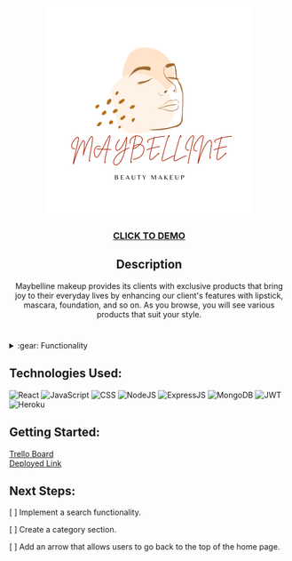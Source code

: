 <div id="header" align="center">
    <img src="public/images/MAYBELLINEReadMe.png" >
</div>

<div id="description" align="center">

### [CLICK TO DEMO](https://maybelline.herokuapp.com/)

## Description 

Maybelline makeup provides its clients with exclusive products that bring joy to their everyday lives by enhancing our client's features with lipstick, mascara, foundation, and so on. As you browse, you will see various products that suit your style. 

</div>

#

<details>
    <summary>:gear: Functionality</summary>
        <h3 align="center">Landing Page</h3>
        <p align="center"><img src="public/images/signInPage.png" width="800"></p>
        <h3 align="center">Home Page</h3>
        <p align="center"><img src="public/images/homePage.png" width="800"></p>
        <h3 align="center">Cart Page</h3>
        <p align="center"><img src="public/images/cartPage.png"width="800"></p>
        <h3 align="center">Order Page</h3>
        <p align="center"><img src="public/images/orderPage.png"width="800"></p>
</details>

## **Technologies Used:** <br>
![React](https://img.shields.io/badge/react-%2320232a.svg?style=for-the-badge&logo=react&logoColor=%2361DAFB)
![JavaScript](https://img.shields.io/badge/JavaScript-F7DF1E?style=for-the-badge&logo=javascript&logoColor=black)
![CSS](https://img.shields.io/badge/CSS-239120?&style=for-the-badge&logo=css3&logoColor=white)
![NodeJS](https://img.shields.io/badge/node.js-6DA55F?style=for-the-badge&logo=node.js&logoColor=white)
![ExpressJS](https://img.shields.io/badge/Express.js-404D59?style=for-the-badge)
![MongoDB](https://img.shields.io/badge/MongoDB-4EA94B?style=for-the-badge&logo=mongodb&logoColor=white)
![JWT](https://img.shields.io/badge/JWT-black?style=for-the-badge&logo=JSON%20web%20tokens)
![Heroku](https://img.shields.io/badge/Heroku-430098?style=for-the-badge&logo=heroku&logoColor=white)

## **Getting Started:**
 <a href="https://trello.com/b/iDKe2Cx9/maybelline">Trello Board</a> <br>
 <a href="https://maybelline.herokuapp.com/">Deployed Link</a>

## **Next Steps:** <br>
[ ] Implement a search functionality.

[ ] Create a category section.

[ ] Add an arrow that allows users to go back to the top of the home page.